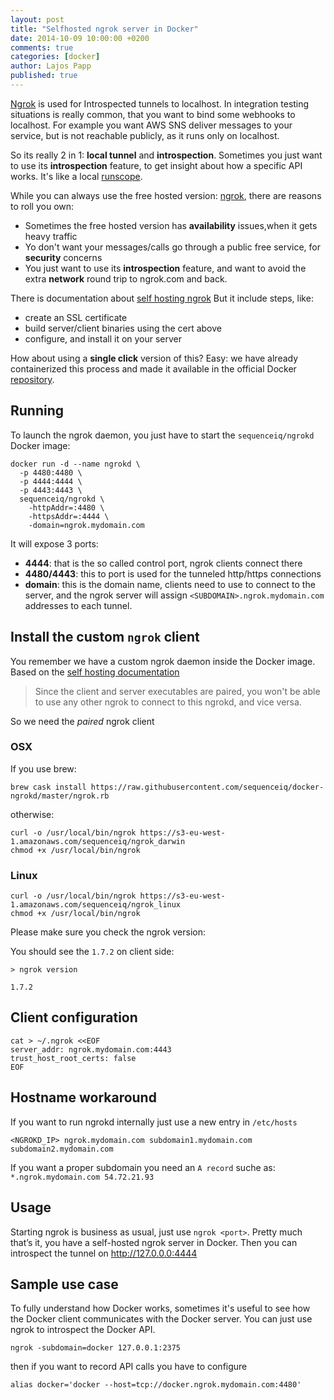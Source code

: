 ```yaml
---
layout: post
title: "Selfhosted ngrok server in Docker"
date: 2014-10-09 10:00:00 +0200
comments: true
categories: [docker]
author: Lajos Papp
published: true
---
```

[Ngrok](vhttps://ngrok.com/) is used for Introspected tunnels to localhost.
In integration testing situations is really common, that you want to bind some webhooks
to localhost. For example you want AWS SNS deliver messages to your service,
but is not reachable publicly, as it runs only on localhost.

So its really 2 in 1: **local tunnel** and **introspection**. Sometimes you
just want to use its **introspection** feature, to get insight about how a
specific API works. It's like a local [runscope](https://www.runscope.com/).

While you can always use the free hosted version: [ngrok](https://ngrok.com/),
there are reasons to roll you own:

- Sometimes the free hosted version has **availability** issues,when it gets heavy traffic
- Yo don't want your messages/calls go through a public free service, for
  **security** concerns
- You just want to use its **introspection** feature, and want to avoid the
  extra **network** round trip to ngrok.com and back.

There is documentation about [self hosting ngrok](https://github.com/inconshreveable/ngrok/blob/master/docs/SELFHOSTING.md)
But it include steps, like:

- create an SSL certificate
- build server/client binaries using the cert above
- configure, and install it on your server

How about using a **single click** version of this? Easy: we have already containerized
this process and made it available in the official Docker
[repository](https://registry.hub.docker.com/u/sequenceiq/ngrokd/).

<!-- more -->

## Running

To launch the ngrok daemon, you just have to start the `sequenceiq/ngrokd` Docker image:

```
docker run -d --name ngrokd \
  -p 4480:4480 \
  -p 4444:4444 \
  -p 4443:4443 \
  sequenceiq/ngrokd \
    -httpAddr=:4480 \
    -httpsAddr=:4444 \
    -domain=ngrok.mydomain.com
```

It will expose 3 ports:

- **4444**: that is the so called control port, ngrok clients connect there
- **4480/4443**: this to port is used for the tunneled http/https connections
- **domain**: this is the domain name, clients need to use to connect to the
  server, and the ngrok server will assign `<SUBDOMAIN>.ngrok.mydomain.com`
  addresses to each tunnel.

## Install the custom `ngrok` client

You remember we have a custom ngrok daemon inside the Docker image. Based on the
[self hosting documentation](https://gist.github.com/lyoshenka/002b7fbd801d0fd21f2f)

> Since the client and server executables are paired, you won't be able to use
  any other ngrok to connect to this ngrokd, and vice versa.

So we need the *paired* ngrok client

### OSX

If you use brew:
```
brew cask install https://raw.githubusercontent.com/sequenceiq/docker-ngrokd/master/ngrok.rb
```

otherwise:
```
curl -o /usr/local/bin/ngrok https://s3-eu-west-1.amazonaws.com/sequenceiq/ngrok_darwin
chmod +x /usr/local/bin/ngrok
```

### Linux

```
curl -o /usr/local/bin/ngrok https://s3-eu-west-1.amazonaws.com/sequenceiq/ngrok_linux
chmod +x /usr/local/bin/ngrok
```
Please make sure you check the ngrok version:

You should see the `1.7.2` on client side:
```
> ngrok version

1.7.2
```

## Client configuration

```
cat > ~/.ngrok <<EOF
server_addr: ngrok.mydomain.com:4443
trust_host_root_certs: false
EOF
```
## Hostname workaround

If you want to run ngrokd internally just use a new entry
in `/etc/hosts`

```
<NGROKD_IP> ngrok.mydomain.com subdomain1.mydomain.com subdomain2.mydomain.com
```

If you want a proper subdomain you need an `A record` suche as:
`*.ngrok.mydomain.com 54.72.21.93`

## Usage

Starting ngrok is business as usual, just use `ngrok <port>`.
Pretty much that’s it, you have a self-hosted ngrok server in Docker.
Then you can introspect the tunnel on http://127.0.0.0:4444

## Sample use case

To fully understand how Docker works, sometimes it's useful to see how the
Docker client communicates with the Docker server. You can just use ngrok
to introspect the Docker API.

```
ngrok -subdomain=docker 127.0.0.1:2375
```

then if you want to record API calls you have to configure

```
alias docker='docker --host=tcp://docker.ngrok.mydomain.com:4480'
```
